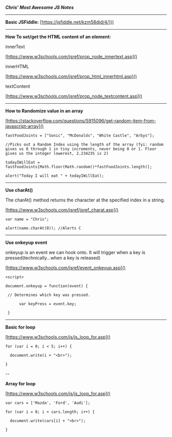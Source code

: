 ***Chris' Most Awesome JS Notes***

---

**Basic JSFiddle:**
[https://jsfiddle.net/kzm58djd/4/]()

---

**How To set/get the HTML content of an element:**

innerText

[https://www.w3schools.com/jsref/prop_node_innertext.asp]()

innerHTML

[https://www.w3schools.com/jsref/prop_html_innerhtml.asp]()

textContent

[https://www.w3schools.com/jsref/prop_node_textcontent.asp]()

---

**How to Randomize value in an array**

[https://stackoverflow.com/questions/5915096/get-random-item-from-javascript-array]()

`fastFoodJoints = ["Sonic", "McDonalds", "White Castle", "Arbys"];`

`//Picks out a Random Index using the length of the array (fyi: random gives us 0 through 1 in tiny increments, never being 0 or 1. Floor gives us the integer lowerest, 2.234235 is 2)`

`todayIWillEat = fastFoodJoints[Math.floor(Math.random()*fastFoodJoints.length)];`

`alert("Today I will eat " + todayIWillEat);`

---

**Use charAt()**

The charAt() method returns the character at the specified index in a string.

[https://www.w3schools.com/jsref/jsref_charat.asp]()

`var name = "Chris";`

`alert(name.charAt(0)); //Alerts C`

---

**Use onkeyup event**

onkeyup is an event we can hook onto. It will trigger when a key is pressed(technically...when a key is released)

[https://www.w3schools.com/jsref/event_onkeyup.asp]()

`<script>`

`document.onkeyup = function(event) {`

` // Determines which key was pressed.`
      
`      var keyPress = event.key;`
      
` }`

</script>

      


---
**Basic for loop**

[https://www.w3schools.com/js/js_loop_for.asp]()

`for (var i = 0; i < 5; i++) {`

`  document.write(i + "<br>");`

`}`

--

**Array for loop**

[https://www.w3schools.com/js/js_loop_for.asp]()

`var cars = ['Mazda', 'Ford', 'Audi'];`

`for (var i = 0; i < cars.length; i++) { `

`  document.write(cars[i] + "<br>");`
  
`}`
















